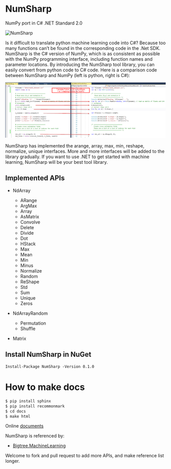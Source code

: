 # NumSharp

NumPy port in C# .NET Standard 2.0

![NumSharp](https://ci.appveyor.com/api/projects/status/bmaauxd9rx5lsq9i?svg=true)

Is it difficult to translate python machine learning code into C#? Because too many functions can’t be found in the corresponding code in the .Net SDK. NumSharp is the C# version of NumPy, which is as consistent as possible with the NumPy programming interface, including function names and parameter locations. By introducing the NumSharp tool library, you can easily convert from python code to C# code. Here is a comparison code between NumSharp and NumPy (left is python, right is C#):

![comparision](docs/_static/screenshots/python-csharp-comparision.png)

NumSharp has implemented the arange, array, max, min, reshape, normalize, unique interfaces. More and more interfaces will be added to the library gradually. If you want to use .NET to get started with machine learning, NumSharp will be your best tool library.

## Implemented APIs
* NdArray
  * ARange
  * ArgMax
  * Array
  * AsMatrix
  * Convolve
  * Delete
  * Divide
  * Dot
  * HStack
  * Max
  * Mean
  * Min
  * Minus
  * Normalize
  * Random
  * ReShape
  * Std
  * Sum
  * Unique
  * Zeros
  
* NdArrayRandom
  * Permutation
  * Shuffle

* Matrix

## Install NumSharp in NuGet
```
Install-Package NumSharp -Version 0.1.0
```

# How to make docs
```
$ pip install sphinx
$ pip install recommonmark
$ cd docs
$ make html
```
Online [documents](https://numsharp.readthedocs.io)

NumSharp is referenced by:
* [Bigtree.MachineLearning](https://github.com/Oceania2018/Bigtree.MachineLearning)

Welcome to fork and pull request to add more APIs, and make reference list longer.

